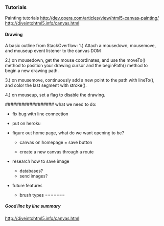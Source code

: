 ### Tutorials
Painting tutorials
http://dev.opera.com/articles/view/html5-canvas-painting/
http://diveintohtml5.info/canvas.html


#### Drawing
A basic outline from StackOverflow:
1.) Attach a mousedown, mousemove, and mouseup event listener to the canvas DOM

2.) on mousedown, get the mouse coordinates, and use the moveTo() method to position your drawing cursor and the beginPath() method to begin a new drawing path.

3.) on mousemove, continuously add a new point to the path with lineTo(), and color the last segment with stroke().

4.) on mouseup, set a flag to disable the drawing.


##################
what we need to do:

- fix bug with line connection
- put on heroku

- figure out home page, what do we want opening to be?
    -  canvas on homepage
    = save button


    - create a new canvas through a route


- research how to save image
    - databases?
   - send images?


- future features
    - brush types
=======

##### Good line by line summary
http://diveintohtml5.info/canvas.html
